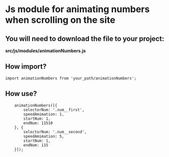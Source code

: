 # Js module for animating numbers when scrolling on the site

## You will need to download the file to your project:

**src/js/modules/animationNumbers.js**

## How import?

```
import animationNumbers from 'your_path/animationNumbers';
```

## How use?

```
	animationNumbers([{
		selectorNum: '.num__first',
		speedAmimation: 1,
		startNum: 1,
		endNum: 11510
	}, {
		selectorNum: '.num__second',
		speedAmimation: 5,
		startNum: 1,
		endNum: 115
	}]);
```
